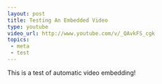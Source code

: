 ```yaml
---
layout: post
title: Testing An Embedded Video
type: youtube
video_url: http://www.youtube.com/v/_QAvkFS_cgk
topics:
 - meta
 - test
---
```


This is a test of automatic video embedding!